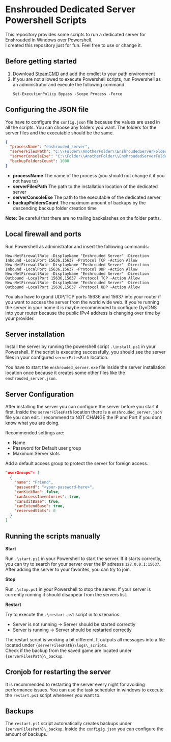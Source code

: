 # Enshrouded Dedicated Server Powershell Scripts

This repository provides some scripts to run a dedicated server for Enshrouded in Windows over Powershell. <br>
I created this repository just for fun. Feel free to use or change it.

## Before getting started

1. Download [SteamCMD](https://developer.valvesoftware.com/wiki/SteamCMD) and add the cmdlet to your path environment
2. If you are not allowed to execute Powershell scripts, run Powershell as an administrator and execute the following command
    ```pwsh
    Set-ExecutionPolicy Bypass -Scope Process -Force
    ```

## Configuring the JSON file

You have to configure the `config.json` file because the values are used in all the scripts. You can choose any folders you want. The folders for the server files and the executable should be the same.

```json
{
  "processName": "enshrouded_server",
  "serverFilesPath": "C:\\Folder\\AnotherFolder\\EnshroudedServerFolder",
  "serverConsoleExe": "C:\\Folder\\AnotherFolder\\EnshroudedServerFolder\\enshrouded_server.exe",
  "backupFoldersCount": 1000
}
```

* **processName** The name of the process (you should not change it if you not have to)
* **serverFilesPath** The path to the installation location of the dedicated server
* **serverConsoleExe** The path to the executable of the dedicated server
* **backupFoldersCount** The maximum amount of backups by the descending backup folder creation time

**Note:** Be careful that there are no trailing backslashes on the folder paths.

## Local firewall and ports

Run Powershell as administrator and insert the following commands:

```pwsh
New-NetFirewallRule -DisplayName "Enshrouded Server" -Direction Inbound -LocalPort 15636,15637 -Protocol TCP -Action Allow
New-NetFirewallRule -DisplayName "Enshrouded Server" -Direction Inbound -LocalPort 15636,15637 -Protocol UDP -Action Allow
New-NetFirewallRule -DisplayName "Enshrouded Server" -Direction Outbound -LocalPort 15636,15637 -Protocol TCP -Action Allow
New-NetFirewallRule -DisplayName "Enshrouded Server" -Direction Outbound -LocalPort 15636,15637 -Protocol UDP -Action Allow
```

You also have to grand UDP/TCP ports 15636 and 15637 into your router if you want to access the server from the world wide web. 
If you're running the server in your home it is maybe recommended to configure DynDNS into your router because the public IPv4 address is changing over time by your provider.

## Server installation

Install the server by running the powershell script `.\install.ps1` in your Powershell. If the script is executing successfully, you should see the server files in your configured `serverFilesPath` location.

You have to start the `enshrouded_server.exe` file inside the server installation location once because it creates some other files like the `enshrouded_server.json`.

## Server Configuration

After installing the server you can configure the server before you start it first. Inside the `serverFilesPath` location there is a `enshrouded_server.json` file you can edit. 
I recommend to NOT CHANGE the IP and Port if you dont know what you are doing.

Recommended settings are:

- Name
- Password for Default user group
- Maximum Server slots

Add a default access group to protect the server for foreign access.

```json
"userGroups": [
  {
    "name": "Friend",
    "password": "<your-password-here>",
    "canKickBan": false,
    "canAccessInventories": true,
    "canEditBase": true,
    "canExtendBase": true,
    "reservedSlots": 0
  }
]
```

## Running the scripts manually

**Start**

Run `.\start.ps1` in your Powershell to start the server. If it starts correctly, you can try to search for your server over the IP adresss `127.0.0.1:15637`. After adding the server to your favorites, you can try to join.

**Stop**

Run `.\stop.ps1` in your Powershell to stop the server. If your server is currently running it should disappear from the servers list.

**Restart**

Try to execute the `.\restart.ps1` script in to szenarios:

- Server is not running &rarr; Server should be started correctly
- Server is running &rarr; Server should be restarted correctly

The restart script is working a bit different. It outputs all messages into a file located under `{serverFilesPath}\logs\_scripts`. <br>
Check if the backup from the saved game are located under `{serverFilesPath}\_backup`.

## Cronjob for restarting the server

It is recommended to restarting the server every night for avoiding performance issues. You can use the task scheduler in windows to execute the `restart.ps1` script whenever you want to.

## Backups

The `restart.ps1` script automatically creates backups under `{serverFilesPath}\_backup`. Inside the `configig.json` you can configure the amount of backups.


